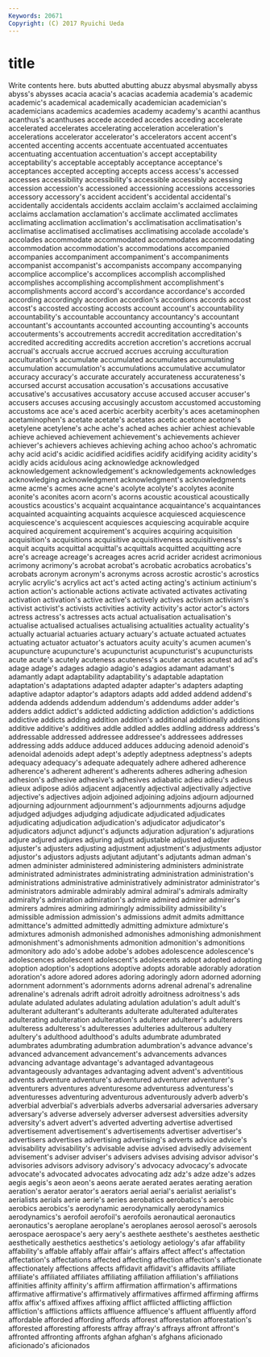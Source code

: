 ```yaml
---
Keywords: 20671 
Copyright: (C) 2017 Ryuichi Ueda
---
```


# title

Write contents here.
buts abutted abutting abuzz abysmal abysmally abyss abyss's abysses
acacia acacia's acacias academia academia's academic academic's academical academically academician
academician's academicians academics academies academy academy's acanthi acanthus acanthus's acanthuses
accede acceded accedes acceding accelerate accelerated accelerates accelerating acceleration acceleration's
accelerations accelerator accelerator's accelerators accent accent's accented accenting accents accentuate
accentuated accentuates accentuating accentuation accentuation's accept acceptability acceptability's acceptable acceptably
acceptance acceptance's acceptances accepted accepting accepts access access's accessed accesses
accessibility accessibility's accessible accessibly accessing accession accession's accessioned accessioning accessions
accessories accessory accessory's accident accident's accidental accidental's accidentally accidentals accidents
acclaim acclaim's acclaimed acclaiming acclaims acclamation acclamation's acclimate acclimated acclimates
acclimating acclimation acclimation's acclimatisation acclimatisation's acclimatise acclimatised acclimatises acclimatising accolade
accolade's accolades accommodate accommodated accommodates accommodating accommodation accommodation's accommodations accompanied
accompanies accompaniment accompaniment's accompaniments accompanist accompanist's accompanists accompany accompanying accomplice
accomplice's accomplices accomplish accomplished accomplishes accomplishing accomplishment accomplishment's accomplishments accord
accord's accordance accordance's accorded according accordingly accordion accordion's accordions accords
accost accost's accosted accosting accosts account account's accountability accountability's accountable
accountancy accountancy's accountant accountant's accountants accounted accounting accounting's accounts accouterments's
accoutrements accredit accreditation accreditation's accredited accrediting accredits accretion accretion's accretions
accrual accrual's accruals accrue accrued accrues accruing acculturation acculturation's accumulate
accumulated accumulates accumulating accumulation accumulation's accumulations accumulative accumulator accuracy accuracy's
accurate accurately accurateness accurateness's accursed accurst accusation accusation's accusations accusative
accusative's accusatives accusatory accuse accused accuser accuser's accusers accuses accusing
accusingly accustom accustomed accustoming accustoms ace ace's aced acerbic acerbity
acerbity's aces acetaminophen acetaminophen's acetate acetate's acetates acetic acetone acetone's
acetylene acetylene's ache ache's ached aches achier achiest achievable achieve
achieved achievement achievement's achievements achiever achiever's achievers achieves achieving aching
achoo achoo's achromatic achy acid acid's acidic acidified acidifies acidify
acidifying acidity acidity's acidly acids acidulous acing acknowledge acknowledged acknowledgement
acknowledgement's acknowledgements acknowledges acknowledging acknowledgment acknowledgment's acknowledgments acme acme's acmes
acne acne's acolyte acolyte's acolytes aconite aconite's aconites acorn acorn's
acorns acoustic acoustical acoustically acoustics acoustics's acquaint acquaintance acquaintance's acquaintances
acquainted acquainting acquaints acquiesce acquiesced acquiescence acquiescence's acquiescent acquiesces acquiescing
acquirable acquire acquired acquirement acquirement's acquires acquiring acquisition acquisition's acquisitions
acquisitive acquisitiveness acquisitiveness's acquit acquits acquittal acquittal's acquittals acquitted acquitting
acre acre's acreage acreage's acreages acres acrid acrider acridest acrimonious
acrimony acrimony's acrobat acrobat's acrobatic acrobatics acrobatics's acrobats acronym acronym's
acronyms across acrostic acrostic's acrostics acrylic acrylic's acrylics act act's
acted acting acting's actinium actinium's action action's actionable actions activate
activated activates activating activation activation's active active's actively actives activism
activism's activist activist's activists activities activity activity's actor actor's actors
actress actress's actresses acts actual actualisation actualisation's actualise actualised actualises
actualising actualities actuality actuality's actually actuarial actuaries actuary actuary's actuate
actuated actuates actuating actuator actuator's actuators acuity acuity's acumen acumen's
acupuncture acupuncture's acupuncturist acupuncturist's acupuncturists acute acute's acutely acuteness acuteness's
acuter acutes acutest ad ad's adage adage's adages adagio adagio's
adagios adamant adamant's adamantly adapt adaptability adaptability's adaptable adaptation adaptation's
adaptations adapted adapter adapter's adapters adapting adaptive adaptor adaptor's adaptors
adapts add added addend addend's addenda addends addendum addendum's addendums
adder adder's adders addict addict's addicted addicting addiction addiction's addictions
addictive addicts adding addition addition's additional additionally additions additive additive's
additives addle addled addles addling address address's addressable addressed addressee
addressee's addressees addresses addressing adds adduce adduced adduces adducing adenoid
adenoid's adenoidal adenoids adept adept's adeptly adeptness adeptness's adepts adequacy
adequacy's adequate adequately adhere adhered adherence adherence's adherent adherent's adherents
adheres adhering adhesion adhesion's adhesive adhesive's adhesives adiabatic adieu adieu's
adieus adieux adipose adiós adjacent adjacently adjectival adjectivally adjective adjective's
adjectives adjoin adjoined adjoining adjoins adjourn adjourned adjourning adjournment adjournment's
adjournments adjourns adjudge adjudged adjudges adjudging adjudicate adjudicated adjudicates adjudicating
adjudication adjudication's adjudicator adjudicator's adjudicators adjunct adjunct's adjuncts adjuration adjuration's
adjurations adjure adjured adjures adjuring adjust adjustable adjusted adjuster adjuster's
adjusters adjusting adjustment adjustment's adjustments adjustor adjustor's adjustors adjusts adjutant
adjutant's adjutants adman adman's admen administer administered administering administers administrate
administrated administrates administrating administration administration's administrations administrative administratively administrator administrator's
administrators admirable admirably admiral admiral's admirals admiralty admiralty's admiration admiration's
admire admired admirer admirer's admirers admires admiring admiringly admissibility admissibility's
admissible admission admission's admissions admit admits admittance admittance's admitted admittedly
admitting admixture admixture's admixtures admonish admonished admonishes admonishing admonishment admonishment's
admonishments admonition admonition's admonitions admonitory ado ado's adobe adobe's adobes
adolescence adolescence's adolescences adolescent adolescent's adolescents adopt adopted adopting adoption
adoption's adoptions adoptive adopts adorable adorably adoration adoration's adore adored
adores adoring adoringly adorn adorned adorning adornment adornment's adornments adorns
adrenal adrenal's adrenaline adrenaline's adrenals adrift adroit adroitly adroitness adroitness's
ads adulate adulated adulates adulating adulation adulation's adult adult's adulterant
adulterant's adulterants adulterate adulterated adulterates adulterating adulteration adulteration's adulterer adulterer's
adulterers adulteress adulteress's adulteresses adulteries adulterous adultery adultery's adulthood adulthood's
adults adumbrate adumbrated adumbrates adumbrating adumbration adumbration's advance advance's advanced
advancement advancement's advancements advances advancing advantage advantage's advantaged advantageous advantageously
advantages advantaging advent advent's adventitious advents adventure adventure's adventured adventurer
adventurer's adventurers adventures adventuresome adventuress adventuress's adventuresses adventuring adventurous adventurously
adverb adverb's adverbial adverbial's adverbials adverbs adversarial adversaries adversary adversary's
adverse adversely adverser adversest adversities adversity adversity's advert advert's adverted
adverting advertise advertised advertisement advertisement's advertisements advertiser advertiser's advertisers advertises
advertising advertising's adverts advice advice's advisability advisability's advisable advise advised
advisedly advisement advisement's adviser adviser's advisers advises advising advisor advisor's
advisories advisors advisory advisory's advocacy advocacy's advocate advocate's advocated advocates
advocating adz adz's adze adze's adzes aegis aegis's aeon aeon's
aeons aerate aerated aerates aerating aeration aeration's aerator aerator's aerators
aerial aerial's aerialist aerialist's aerialists aerials aerie aerie's aeries aerobatics
aerobatics's aerobic aerobics aerobics's aerodynamic aerodynamically aerodynamics aerodynamics's aerofoil aerofoil's
aerofoils aeronautical aeronautics aeronautics's aeroplane aeroplane's aeroplanes aerosol aerosol's aerosols
aerospace aerospace's aery aery's aesthete aesthete's aesthetes aesthetic aesthetically aesthetics
aesthetics's aetiology aetiology's afar affability affability's affable affably affair affair's
affairs affect affect's affectation affectation's affectations affected affecting affection affection's
affectionate affectionately affections affects affidavit affidavit's affidavits affiliate affiliate's affiliated
affiliates affiliating affiliation affiliation's affiliations affinities affinity affinity's affirm affirmation
affirmation's affirmations affirmative affirmative's affirmatively affirmatives affirmed affirming affirms affix
affix's affixed affixes affixing afflict afflicted afflicting affliction affliction's afflictions
afflicts affluence affluence's affluent affluently afford affordable afforded affording affords
afforest afforestation afforestation's afforested afforesting afforests affray affray's affrays affront
affront's affronted affronting affronts afghan afghan's afghans aficionado aficionado's aficionados
